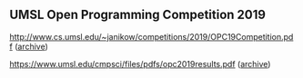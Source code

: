 ## UMSL Open Programming Competition 2019

http://www.cs.umsl.edu/~janikow/competitions/2019/OPC19Competition.pdf ([archive](https://web.archive.org/web/20220103083923/http://www.cs.umsl.edu/~janikow/competitions/2019/OPC19Competition.pdf))

https://www.umsl.edu/cmpsci/files/pdfs/opc2019results.pdf ([archive](https://web.archive.org/web/20210128115804/https://www.umsl.edu/cmpsci/files/pdfs/opc2019results.pdf))
